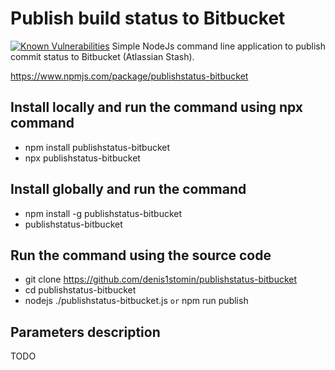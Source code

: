 # Publish build status to Bitbucket
[![Known Vulnerabilities](https://snyk.io/test/github/denis1stomin/publishstatus-bitbucket/badge.svg?targetFile=package.json)](https://snyk.io/test/github/denis1stomin/publishstatus-bitbucket?targetFile=package.json)
Simple NodeJs command line application to publish commit status to Bitbucket (Atlassian Stash).

https://www.npmjs.com/package/publishstatus-bitbucket

## Install locally and run the command using npx command
- npm install publishstatus-bitbucket
- npx publishstatus-bitbucket

## Install globally and run the command
- npm install -g publishstatus-bitbucket
- publishstatus-bitbucket

## Run the command using the source code
- git clone https://github.com/denis1stomin/publishstatus-bitbucket
- cd publishstatus-bitbucket
- nodejs ./publishstatus-bitbucket.js `or` npm run publish

## Parameters description
TODO
